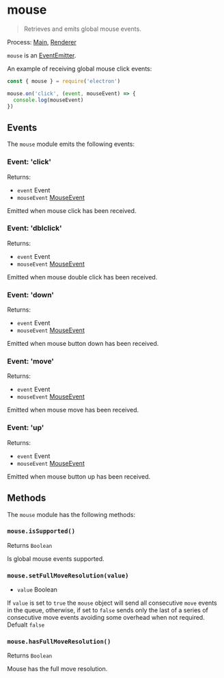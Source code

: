 # mouse

> Retrieves and emits global mouse events.

Process: [Main](../glossary.md#main-process), [Renderer](../glossary.md#renderer-process)

`mouse` is an [EventEmitter](https://nodejs.org/api/events.html#events_class_eventemitter).

An example of receiving global mouse click events:

```javascript
const { mouse } = require('electron')

mouse.on('click', (event, mouseEvent) => {
  console.log(mouseEvent)
})
```

## Events

The `mouse` module emits the following events:

### Event: 'click'

Returns:

* `event` Event
* `mouseEvent` [MouseEvent](structures/mouse-event.md)

Emitted when mouse click has been received.

### Event: 'dblclick'

Returns:

* `event` Event
* `mouseEvent` [MouseEvent](structures/mouse-event.md)

Emitted when mouse double click has been received.

### Event: 'down'

Returns:

* `event` Event
* `mouseEvent` [MouseEvent](structures/mouse-event.md)

Emitted when mouse button down has been received.

### Event: 'move'

Returns:

* `event` Event
* `mouseEvent` [MouseEvent](structures/mouse-event.md)

Emitted when mouse move has been received.

### Event: 'up'

Returns:

* `event` Event
* `mouseEvent` [MouseEvent](structures/mouse-event.md)

Emitted when mouse button up has been received.

## Methods

The `mouse` module has the following methods:

### `mouse.isSupported()`

Returns `Boolean`

Is global mouse events supported.

### `mouse.setFullMoveResolution(value)`

* `value` Boolean

If `value` is set to `true` the `mouse` object will send all consecutive `move` events in the queue, otherwise, if set to `false` sends only the last of a series of consecutive move events avoiding some overhead when not required. Defualt `false`

### `mouse.hasFullMoveResolution()`

Returns `Boolean`

Mouse has the full move resolution.
